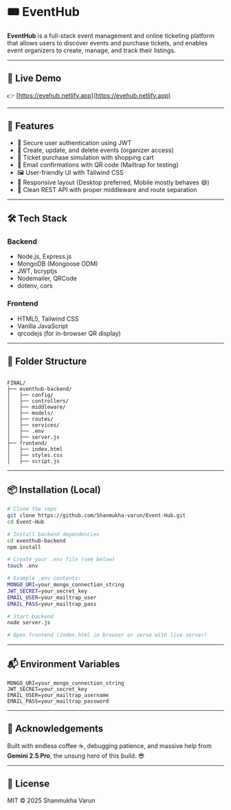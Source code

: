 
# 🎟️ EventHub

**EventHub** is a full-stack event management and online ticketing platform that allows users to discover events and purchase tickets, and enables event organizers to create, manage, and track their listings.

---

## 🚀 Live Demo

👉 [https://evehub.netlify.app](https://evehub.netlify.app)

---

## 📌 Features

- 🔐 Secure user authentication using JWT
- 📆 Create, update, and delete events (organizer access)
- 🎫 Ticket purchase simulation with shopping cart
- 📧 Email confirmations with QR code (Mailtrap for testing)
- 🖼️ User-friendly UI with Tailwind CSS
- 📱 Responsive layout (Desktop preferred, Mobile mostly behaves 😅)
- 🧠 Clean REST API with proper middleware and route separation

---

## 🛠️ Tech Stack

### Backend

- Node.js, Express.js
- MongoDB (Mongoose ODM)
- JWT, bcryptjs
- Nodemailer, QRCode
- dotenv, cors

### Frontend

- HTML5, Tailwind CSS
- Vanilla JavaScript
- qrcodejs (for in-browser QR display)

---

## 📁 Folder Structure

```

FINAL/
├── eventhub-backend/
│   ├── config/
│   ├── controllers/
│   ├── middleware/
│   ├── models/
│   ├── routes/
│   ├── services/
│   ├── .env
│   ├── server.js
├── frontend/
│   ├── index.html
│   ├── styles.css
│   ├── script.js

````

---

## 📦 Installation (Local)

```bash
# Clone the repo
git clone https://github.com/Shanmukha-varun/Event-Hub.git
cd Event-Hub

# Install backend dependencies
cd eventhub-backend
npm install

# Create your .env file (see below)
touch .env

# Example .env contents:
MONGO_URI=your_mongo_connection_string
JWT_SECRET=your_secret_key
EMAIL_USER=your_mailtrap_user
EMAIL_PASS=your_mailtrap_pass

# Start backend
node server.js

# Open frontend (index.html in browser or serve with live server)
````

---

## 📬 Environment Variables

```env
MONGO_URI=your_mongo_connection_string
JWT_SECRET=your_secret_key
EMAIL_USER=your_mailtrap_username
EMAIL_PASS=your_mailtrap_password
```

---

## 🙌 Acknowledgements

Built with endless coffee ☕, debugging patience, and massive help from **Gemini 2.5 Pro**, the unsung hero of this build. 😎

---

## 📄 License

MIT © 2025 Shanmukha Varun

